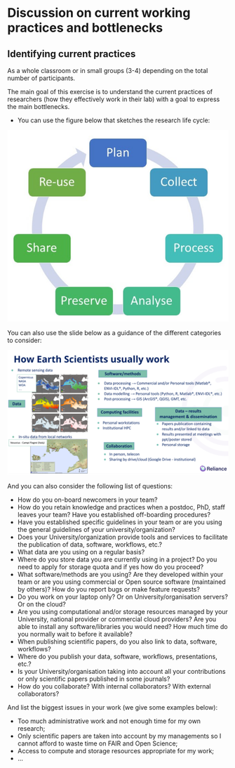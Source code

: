 # Discussion on current working practices and bottlenecks

## Identifying current practices

As a whole classroom or in small groups (3-4) depending on the total number of participants.

The main goal of this exercise is to understand the current practices of researchers (how they effectively work in their lab) with a goal to express the main bottlenecks.

- You can use the figure below that sketches the research life cycle:

![research life cycle sketch](images/researchdatalifecycle.jpg)

You can also use the slide below as a guidance of the different categories to consider:

![Earth Scientist working practices](images/earth_scientists.png)

And you can also consider the following list of questions:

- How do you on-board newcomers in your team?
- How do you retain knowledge and practices when a postdoc, PhD, staff leaves your team? Have you established off-boarding procedures?
- Have you established specific guidelines in your team or are you using the general guidelines of your university/organization?
- Does your University/organization provide tools and services to facilitate the publication of data, software, workflows, etc.?
- What data are you using on a regular basis? 
- Where do you store data you are currently using in a project? Do you need to apply for storage quota and if yes how do you proceed?
- What software/methods are you using? Are they developed within your team or are you using commercial or Open source software (maintained by others)? How do you report bugs or make feature requests?
- Do you work on your laptop only? Or on University/organisation servers? Or on the cloud?
- Are you using computational and/or storage resources managed by your University, national provider or commercial cloud providers? Are you able to install any software/libraries you would need? How much time do you normally wait to before it available?
- When publishing scientific papers, do you also link to data, software, workflows? 
- Where do you publish your data, software, workflows, presentations, etc.?
- Is your University/organisation taking into account all your contributions or only scientific papers published in some journals?
- How do you collaborate? With internal collaborators? With external collaborators? 

And list the biggest issues in your work (we give some examples below):
- Too much administrative work and not enough time for my own research;
- Only scientific papers are taken into account by my managements so I cannot afford to waste time on FAIR and Open Science;
- Access to compute and storage resources appropriate for my work;
- ...


